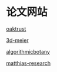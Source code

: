 
# 论文网站
[oaktrust](https://oaktrust.library.tamu.edu/discover?scope=%2F&query=houdini&submit=)

[3d-meier](http://www.3d-meier.de)

[algorithmicbotany](http://algorithmicbotany.org/papers/#papers)

[matthias-research](https://matthias-research.github.io/pages/publications/publications.html)
